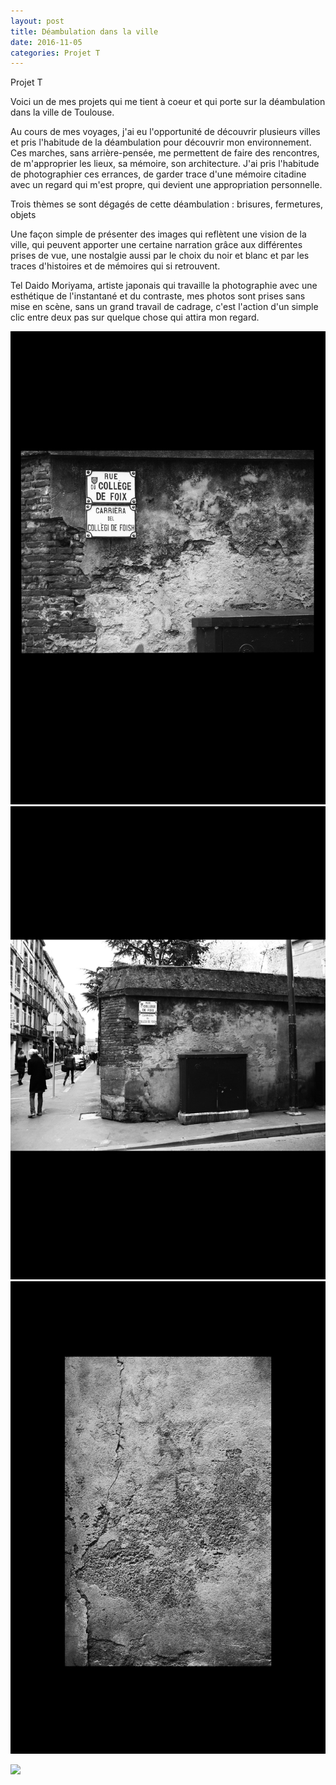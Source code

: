 ```yaml
---
layout: post
title: Déambulation dans la ville
date: 2016-11-05
categories: Projet T
---
```

Projet T

Voici un de mes projets qui me tient à coeur et qui porte sur la déambulation dans la ville de Toulouse.

Au cours de mes voyages, j'ai eu l'opportunité de découvrir plusieurs villes et pris l'habitude de la déambulation pour découvrir mon environnement. Ces marches, sans arrière-pensée, me permettent de faire des rencontres, de m'approprier les lieux, sa mémoire, son architecture. J'ai pris l'habitude de photographier ces errances, de garder trace d'une mémoire citadine avec un regard qui m'est propre, qui devient une appropriation personnelle. 

Trois thèmes se sont dégagés de cette déambulation : brisures, fermetures, objets

Une façon simple de présenter des images qui reflètent une vision de la ville, qui peuvent apporter une certaine narration grâce aux différentes prises de vue, une nostalgie aussi par le choix du noir et blanc et par les traces d'histoires et de mémoires qui si retrouvent.

Tel Daido Moriyama, artiste japonais qui travaille la photographie avec une esthétique de l'instantané et du contraste, mes photos sont prises sans mise en scène, sans un grand travail de cadrage, c'est l'action d'un simple clic entre deux pas sur quelque chose qui attira mon regard. 

<img src="/images/fulls/p.4.jpg" class="fit image">  <img src="/images/fulls/p.3.jpg" class="fit image"> <img src="/images/fulls/p.11.jpg" class="fit image">

<img src="/imgages/fulls/p.4.jpg" width="350"></a>
